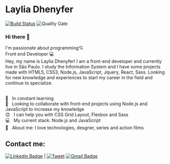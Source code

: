 
# Laylia Dhenyfer
[![Build Status](https://travis-ci.org/condessalovelace/mavenquickstart.svg?branch=master)](https://travis-ci.org/condessalovelace/mavenquickstart) ![Quality Gate](https://sonarcloud.io/api/project_badges/measure?project=br.com%3Amavenquickstart&metric=alert_status)

### Hi there 👋
I'm passionate about programming:cupid:
<br/>Front end Developer :computer:
<br/>Hey, my name is Laylia Dhenyfer! I am a front-end developer and currently live in São Paulo. I study the Information System and I have some projects made with HTML5, CSS3, Node.js, JavaScript, Jquery, React, Sass. Looking for new knowledge and experiences to start my career in the field and continue to specialize.

 <br/>:pencil: &nbsp; In constant learning
 <br/> :purple_heart: &nbsp; Looking to collaborate with front-end projects using Node.js and JavaScript to increase my knowledge
 <br/> :blush: &nbsp; I can help you with CSS Grid Layout, Flexbox and Sass
 <br/> :computer: &nbsp; My current stack: Node.js and JavaScript 
 <br/> 💬  &nbsp; About me: I love technologies, desgner, series and action films
## Contact me:
[![Linkedin Badge](https://img.shields.io/badge/-LayliaDhenyfer-blue?style=flat-square&logo=Linkedin&logoColor=white&link=https://www.linkedin.com/in/laylia-dhennyfe-74b119197/)](https://www.linkedin.com/in/tgmarinho/) 
| 
[![Tweet](https://img.shields.io/twitter/url/https/github.com/tterb/hyde.svg?style=social)](https://https://twitter.com/Laylia36265501?s=08/intent/tweet?text=Check%20out%20Hyde!%20%E2%9C%A8%20An%20accessible,%20open-source%20markdown%20editor%20for%20any%20user%20E2%9C%A8%20https://https://twitter.com/Laylia36265501?s=08/tterb/hyde%20%F0%9F%A4%97)
[![Gmail Badge](https://img.shields.io/badge/-layliadhennyfe20017@gmail.com-c14438?style=flat-square&logo=Gmail&logoColor=white&link=mailto:layliadhennyfe20017@gmail.com)](mailto:layliadhennyfe20017@gmail.com) 
